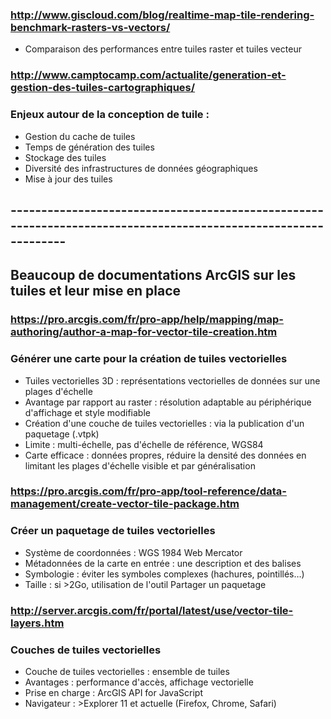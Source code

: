### http://www.giscloud.com/blog/realtime-map-tile-rendering-benchmark-rasters-vs-vectors/
* Comparaison des performances entre tuiles raster et tuiles vecteur

### http://www.camptocamp.com/actualite/generation-et-gestion-des-tuiles-cartographiques/
### Enjeux autour de la conception de tuile :
* Gestion du cache de tuiles
* Temps de génération des tuiles
* Stockage des tuiles
* Diversité des infrastructures de données géographiques
* Mise à jour des tuiles

## ---------------------------------------------------------------------------------------------------------------

## Beaucoup de documentations ArcGIS sur les tuiles et leur mise en place

### https://pro.arcgis.com/fr/pro-app/help/mapping/map-authoring/author-a-map-for-vector-tile-creation.htm
### Générer une carte pour la création de tuiles vectorielles
* Tuiles vectorielles 3D : représentations vectorielles de données sur une plages d'échelle
* Avantage par rapport au raster : résolution adaptable au périphérique d'affichage et style modifiable
* Création d'une couche de tuiles vectorielles : via la publication d'un paquetage (.vtpk)
* Limite : multi-échelle, pas d'échelle de référence, WGS84
* Carte efficace : données propres, réduire la densité des données en limitant les plages d'échelle visible et par généralisation


### https://pro.arcgis.com/fr/pro-app/tool-reference/data-management/create-vector-tile-package.htm
### Créer un paquetage de tuiles vectorielles
* Système de coordonnées : WGS 1984 Web Mercator
* Métadonnées de la carte en entrée : une description et des balises
* Symbologie : éviter les symboles complexes (hachures, pointillés…)
* Taille : si >2Go, utilisation de l'outil Partager un paquetage


### http://server.arcgis.com/fr/portal/latest/use/vector-tile-layers.htm
### Couches de tuiles vectorielles
* Couche de tuiles vectorielles : ensemble de tuiles
* Avantages : performance d'accès, affichage vectorielle
* Prise en charge : ArcGIS API for JavaScript
* Navigateur : >Explorer 11 et actuelle (Firefox, Chrome, Safari)
